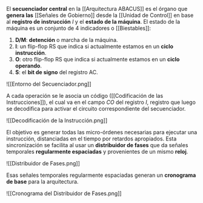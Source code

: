 El **secuenciador central** en la [[Arquitectura ABACUS]] es el órgano que **genera las** [[Señales de Gobierno]] desde la [[Unidad de Control]] en base al **registro de instrucción** $I$ y el **estado de la máquina**. El estado de la máquina es un conjunto de 4 indicadores o [[Biestables]]:

1. **D/M**: **detención** o marcha de la máquina.
2. **I**: un flip-flop RS que indica si actualmente estamos en un **ciclo instrucción**.
3. **O**: otro flip-flop RS que indica si actualmente estamos en un **ciclo operando**.
4. **S**: el **bit de signo** del registro AC.

![[Entorno del Secuenciador.png]]

A cada operación se le asocia un código ([[Codificación de las Instrucciones]]), el cual va en el campo $CO$ del registro $I$, registro que luego se decodifica para activar el circuito correspondiente del secuenciador.

![[Decodificación de la Instrucción.png]]

El objetivo es generar todas las micro-órdenes necesarias para ejecutar una instrucción, distanciadas en el tiempo por retardos apropiados. Esta sincronización se facilita al usar un **distribuidor de fases** que da señales temporales **regularmente espaciadas** y provenientes de un mismo **reloj**.

![[Distribuidor de Fases.png]]

Esas señales temporales regularmente espaciadas generan un **cronograma de base** para la arquitectura.

![[Cronograma del Distribuidor de Fases.png]]
